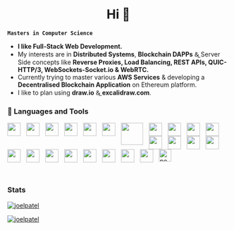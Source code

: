 <h1 align="center">Hi 👋</h1>

**`Masters in Computer Science`** 

 - <strong>I like Full-Stack Web Development.</strong><br />
 - My interests are in **Distributed Systems**, **Blockchain DAPPs** &̲ Server
Side concepts like **Reverse Proxies, Load Balancing, REST APIs, QUIC-HTTP/3,
WebSockets-Socket.io & WebRTC.** <br />
 - Currently trying to master various **AWS Services** & developing a
**Decentralised Blockchain Application** on Ethereum platform. <br />
 - I like to plan using **draw.io** &̲ **excalidraw.com**. <br />




### 🧰 Languages and Tools
<p>
  <img
    align="left"
    width="30px"
    style="padding-right: 10px"
    src="https://cdn.jsdelivr.net/gh/devicons/devicon/icons/go/go-original-wordmark.svg"
  />
  <img
    align="left"
    width="30px"
    style="padding-right: 10px"
    src="https://cdn.jsdelivr.net/gh/devicons/devicon/icons/nodejs/nodejs-original-wordmark.svg"
  />
  <img
    align="left"
    width="30px"
    style="padding-right: 10px"
    src="https://cdn.jsdelivr.net/gh/devicons/devicon/icons/npm/npm-original-wordmark.svg"
  />
  <img
    align="left"
    width="30px"
    style="padding-right: 10px"
    src="https://cdn.jsdelivr.net/gh/devicons/devicon/icons/react/react-original-wordmark.svg"
  />
  <img
    align="left"
    width="30px"
    style="padding-right: 10px"
    src="https://cdn.jsdelivr.net/gh/devicons/devicon/icons/redux/redux-original.svg"
  />
  <img
    align="left"
    width="30px"
    style="padding-right: 10px"
    src="https://cdn.jsdelivr.net/gh/devicons/devicon/icons/mongodb/mongodb-plain-wordmark.svg"
  />
  <img
    align="left"
    width="50px"
    style="padding-right: 10px"
    src="https://upload.wikimedia.org/wikipedia/en/thumb/7/7e/Express_Clothing_Logo.SVG/2560px-Express_Clothing_Logo.SVG.png"
  />
  <img
    align="left"
    width="30px"
    style="padding-right: 10px"
    src="https://avatars.githubusercontent.com/u/10566080?s=280&v=4"
  />
  <img
    align="left"
    width="30px"
    style="padding-right: 10px"
    src="https://cdn.jsdelivr.net/gh/devicons/devicon/icons/postgresql/postgresql-plain-wordmark.svg"
  />
  <img
    align="left"
    width="30px"
    style="padding-right: 10px"
    src="https://cdn.jsdelivr.net/gh/devicons/devicon/icons/python/python-original-wordmark.svg"
  />
  <img
    align="left"
    width="30px"
    style="padding-right: 10px"
    src="https://cdn.jsdelivr.net/gh/devicons/devicon/icons/solidity/solidity-plain.svg"
  />
  <img
    align="left"
    width="30px"
    style="padding-right: 10px"
    src="https://albumizr.com/it/c23e08bf60e8c402db5850419609b0a3.jpg"
  />
  <img
    align="left"
    width="30px"
    style="padding-right: 10px"
    src="https://cdn.jsdelivr.net/gh/devicons/devicon/icons/amazonwebservices/amazonwebservices-plain-wordmark.svg"
  />
  <img
    align="left"
    width="30px"
    style="padding-right: 10px"
    src="https://cdn.jsdelivr.net/gh/devicons/devicon/icons/docker/docker-original-wordmark.svg"
  />
  <img
    align="left"
    width="30px"
    style="padding-right: 10px"
    src="https://cdn.jsdelivr.net/gh/devicons/devicon/icons/firebase/firebase-plain-wordmark.svg"
  />
  <img
    align="left"
    width="30px"
    style="padding-right: 10px"
    src="https://cdn.jsdelivr.net/gh/devicons/devicon/icons/git/git-plain-wordmark.svg"
  />
  <img
    align="left"
    width="30px"
    style="padding-right: 10px"
    src="https://pnggrid.com/wp-content/uploads/2022/03/Github-Logo-White.png"
  />
  <img
    align="left"
    width="30px"
    style="padding-right: 10px"
    src="https://cdn.jsdelivr.net/gh/devicons/devicon/icons/javascript/javascript-original.svg"
  />
  <img
    align="left"
    width="30px"
    style="padding-right: 10px"
    src="https://cdn.jsdelivr.net/gh/devicons/devicon/icons/vscode/vscode-original.svg"
  />
  <img
    align="left"
    width="30px"
    style="padding-right: 10px"
    src="https://cdn.jsdelivr.net/gh/devicons/devicon/icons/opencv/opencv-original-wordmark.svg"
  />
  <img
    align="left"
    width="30px"
    style="padding-right: 10px"
    src="https://cdn.jsdelivr.net/gh/devicons/devicon/icons/anaconda/anaconda-original-wordmark.svg"
  />
  <img
    align="left"
    width="30px"
    style="padding-right: 10px"
    src="https://cdn.jsdelivr.net/gh/devicons/devicon/icons/html5/html5-plain-wordmark.svg"
  />
  <img
    align="left"
    width="30px"
    style="padding-right: 10px"
    src="https://cdn.jsdelivr.net/gh/devicons/devicon/icons/css3/css3-plain-wordmark.svg"
  />

  <a href="https://postman.com" target="_blank" rel="noreferrer">
    <img
      src="https://www.vectorlogo.zone/logos/getpostman/getpostman-icon.svg"
      alt="postman"
      width="28"
      height="28"
    />
  </a>
</p>  
<br/>

### Stats
<p><a href="https://github.com/joelpatel"><img align="center" src="https://github-readme-stats.vercel.app/api/top-langs?username=joelpatel&show_icons=true&theme=dark&title_color=0eb43b&text_color=ffffff&locale=en&layout=compact" alt="joelpatel" /></a></p>

<p><a href="https://github.com/joelpatel"><img align="center" src="https://github-readme-stats.vercel.app/api?username=joelpatel&show_icons=true&theme=dark&title_color=0eb43b&text_color=ffffff&locale=en" alt="joelpatel" /></a></p>

[//]: # (<p><img align="center" src="https://github-readme-streak-stats.herokuapp.com/?user=joelpatel&theme=dark" alt="joelpatel" /></p>)

<!-- <p><a href="https://github.com/joelpatel"><img src="https://activity-graph.herokuapp.com/graph?username=joelpatel&theme=dark&bg_color=151515&color=ffffff&line=0891b2&point=ffffff&area_color=1c1917&area=true&hide_border=false&custom_title=GitHub%20Commits%20Graph" alt="GitHub Commits Graph" /></a></p> -->
